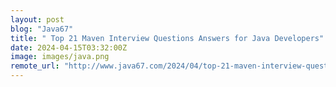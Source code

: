 ```yaml
---
layout: post
blog: "Java67"
title: " Top 21 Maven Interview Questions Answers for Java Developers"
date: 2024-04-15T03:32:00Z
image: images/java.png
remote_url: "http://www.java67.com/2024/04/top-21-maven-interview-questions.html"
---
```

